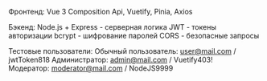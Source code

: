 Фронтенд:
Vue 3 Composition Api, 
Vuetify, 
Pinia, 
Axios

Бэкенд:
Node.js + Express - серверная логика
JWT - токены авторизации
bcrypt - шифрование паролей
CORS - безопасные запросы

Тестовые пользователи:
Обычный пользователь: user@mail.com / jwtToken818
Администратор: admin@mail.com / Vuetify403!  
Модератор: moderator@mail.com / NodeJS9999
